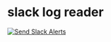 # slack log reader

[![Send Slack Alerts](https://github.com/niranjanneeru/slack-log-reader/actions/workflows/main.yml/badge.svg)](https://github.com/niranjanneeru/slack-log-reader/actions/workflows/main.yml)
